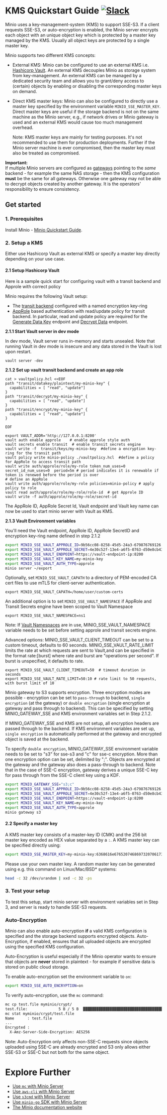 # KMS Quickstart Guide [![Slack](https://slack.minio.io/slack?type=svg)](https://slack.minio.io)

Minio uses a key-management-system (KMS) to support SSE-S3. If a client requests SSE-S3, or auto-encryption
is enabled, the Minio server encrypts each object with an unique object key which is protected by a master key
managed by the KMS. Usually all object keys are protected by a single master key.

Minio supports two different KMS concepts:
 - External KMS:
   Minio can be configured to use an external KMS i.e. [Hashicorp Vault](https://www.vaultproject.io/).
   An external KMS decouples Minio as storage system from key-management. An external KMS can
   be managed by a dedicated security team and allows you to grant/deny access to (certain) objects
   by enabling or disabling the corresponding master keys on demand.

- Direct KMS master keys:
   Minio can also be configured to directly use a master key specified by the environment variable `MINIO_SSE_MASTER_KEY`.
   Direct master keys are useful if the storage backend is not on the same machine as the Minio server, e.g.,
   if network drives or Minio gateway is used and an external KMS would cause too much management overhead.  
   
   Note: KMS master keys are mainly for testing purposes. It's not recommended to use them for production deployments.
   Further if the Minio server machine is ever compromised, then the master key must also be treated as compromised.

**Important:**  
If multiple Minio servers are configured as [gateways](https://github.com/minio/minio/blob/master/docs/gateway/README.md)
pointing to the *same* backend - for example the same NAS storage - then the KMS configuration **must** be the same for
all gateways. Otherwise one gateway may not be able to decrypt objects created by another gateway. It is the operators' 
responsibility to ensure consistency.

## Get started

### 1. Prerequisites
Install Minio - [Minio Quickstart Guide](https://docs.minio.io/docs/minio-quickstart-guide).

### 2. Setup a KMS

Either use Hashicorp Vault as external KMS or specify a master key directly depending on your use case.

#### 2.1 Setup Hashicorp Vault

Here is a sample quick start for configuring vault with a transit backend and Approle with correct policy 

Minio requires the following Vault setup:
- The [transit backend](https://www.vaultproject.io/api/secret/transit/index.html) configured with a named encryption key-ring
- [AppRole](https://www.vaultproject.io/docs/auth/approle.html) based authentication with read/update policy for transit backend. In particular, read and update policy are required for the [Generate Data Key](https://www.vaultproject.io/api/secret/transit/index.html#generate-data-key) endpoint and [Decrypt Data](https://www.vaultproject.io/api/secret/transit/index.html#decrypt-data) endpoint.

**2.1.1 Start Vault server in dev mode**

In dev mode, Vault server runs in-memory and starts unsealed. Note that running Vault in dev mode is insecure and any data stored in the Vault is lost upon restart.

```
vault server -dev
```

**2.1.2 Set up vault transit backend and create an app role**

```
cat > vaultpolicy.hcl <<EOF
path "transit/datakey/plaintext/my-minio-key" { 
  capabilities = [ "read", "update"]
}
path "transit/decrypt/my-minio-key" { 
  capabilities = [ "read", "update"]
}
path "transit/encrypt/my-minio-key" { 
  capabilities = [ "read", "update"]
}

EOF

export VAULT_ADDR='http://127.0.0.1:8200'
vault auth enable approle    # enable approle style auth
vault secrets enable transit  # enable transit secrets engine
vault write -f  transit/keys/my-minio-key  #define a encryption key-ring for the transit path
vault policy write minio-policy ./vaultpolicy.hcl  #define a policy for AppRole to access transit path
vault write auth/approle/role/my-role token_num_uses=0  secret_id_num_uses=0  period=5m # period indicates it is renewable if token is renewed before the period is over
# define an AppRole
vault write auth/approle/role/my-role policies=minio-policy # apply policy to role
vault read auth/approle/role/my-role/role-id  # get Approle ID
vault write -f auth/approle/role/my-role/secret-id

```

The AppRole ID, AppRole Secret Id, Vault endpoint and Vault key name can now be used to start minio server with Vault as KMS.

**2.1.3 Vault Environment variables**

You'll need the Vault endpoint, AppRole ID, AppRole SecretID and encryption key-ring name defined in step 2.1.2

```sh
export MINIO_SSE_VAULT_APPROLE_ID=9b56cc08-8258-45d5-24a3-679876769126
export MINIO_SSE_VAULT_APPROLE_SECRET=4e30c52f-13e4-a6f5-0763-d50e8cb4321f
export MINIO_SSE_VAULT_ENDPOINT=https://vault-endpoint-ip:8200
export MINIO_SSE_VAULT_KEY_NAME=my-minio-key
export MINIO_SSE_VAULT_AUTH_TYPE=approle
minio server ~/export
```

Optionally, set `MINIO_SSE_VAULT_CAPATH` to a directory of PEM-encoded CA cert files to use mTLS for client-server authentication.

```
export MINIO_SSE_VAULT_CAPATH=/home/user/custom-certs
```

An additional option is to set `MINIO_SSE_VAULT_NAMESPACE` if AppRole and Transit Secrets engine have been scoped to Vault Namespace

```
export MINIO_SSE_VAULT_NAMESPACE=ns1
```

Note: If [Vault Namespaces](https://learn.hashicorp.com/vault/operations/namespaces) are in use, MINIO_SSE_VAULT_NAMESPACE variable needs to be set before setting approle and transit secrets engine.

Advanced options:
MINIO_SSE_VAULT_CLIENT_TIMEOUT can be set to a custom timeout, defaults to 60 seconds.
MINIO_SSE_VAULT_RATE_LIMIT limits the rate at which requests are sent to Vault,and can be specified in the format rate:[burst] where rate and burst are "operations per second". If burst is unspecified, it defaults to rate. 
```
export MINIO_SSE_VAULT_CLIENT_TIMEOUT=50  # timeout duration in seconds
export MINIO_SSE_VAULT_RATE_LIMIT=50:10 # rate limit to 50 requests, with burst limit of 10
```


Minio gateway to S3 supports encryption. Three encryption modes are possible - encryption can be set to ``pass-through`` to backend, ``single encryption`` (at the gateway) or ``double encryption`` (single encryption at gateway and pass through to backend). This can be specified by setting MINIO_GATEWAY_SSE and KMS environment variables set in Step 2.1.2.

If MINIO_GATEWAY_SSE and KMS are not setup, all encryption headers are passed through to the backend. If KMS environment variables are set up, ``single encryption`` is automatically performed at the gateway and encrypted object is saved at the backend.

To specify ``double encryption``, MINIO_GATEWAY_SSE environment variable needs to be set to "s3" for sse-s3
and "c" for sse-c encryption. More than one encryption option can be set, delimited by ";". Objects are encrypted at the gateway and the gateway also does a pass-through to backend. Note that in the case of SSE-C encryption, gateway derives a unique SSE-C key for pass through from the SSE-C client key using a KDF.

```sh
export MINIO_GATEWAY_SSE="s3;c"
export MINIO_SSE_VAULT_APPROLE_ID=9b56cc08-8258-45d5-24a3-679876769126
export MINIO_SSE_VAULT_APPROLE_SECRET=4e30c52f-13e4-a6f5-0763-d50e8cb4321f
export MINIO_SSE_VAULT_ENDPOINT=https://vault-endpoint-ip:8200
export MINIO_SSE_VAULT_KEY_NAME=my-minio-key
export MINIO_SSE_VAULT_AUTH_TYPE=approle
minio gateway s3
```

#### 2.2 Specify a master key

A KMS master key consists of a master-key ID (CMK) and the 256 bit master key encoded as HEX value separated by a `:`.
A KMS master key can be specified directly using:

```sh
export MINIO_SSE_MASTER_KEY=my-minio-key:6368616e676520746869732070617373776f726420746f206120736563726574
```

Please use your own master key. A random master key can be generated using e.g. this command on Linux/Mac/BSD* systems:

```sh
head -c 32 /dev/urandom | xxd -c 32 -ps
```

### 3. Test your setup
To test this setup, start minio server with environment variables set in Step 3, and server is ready to handle SSE-S3 requests.

### Auto-Encryption

Minio can also enable auto-encryption **if** a valid KMS configuration is specified and the storage backend supports
encrypted objects. Auto-Encryption, if enabled, ensures that all uploaded objects are encrypted using the specified
KMS configuration.

Auto-Encryption is useful especially if the Minio operator wants to ensure that objects are **never** stored in 
plaintext - for example if sensitive data is stored on public cloud storage.

To enable auto-encryption set the environment variable to `on`:

```sh
export MINIO_SSE_AUTO_ENCRYPTION=on
```

To verify auto-encryption, use the `mc` command:

```sh
mc cp test.file myminio/crypt/
test.file:              5 B / 5 B  ▓▓▓▓▓▓▓▓▓▓▓▓▓▓▓▓▓▓▓▓▓▓▓▓▓▓▓▓▓▓▓▓▓▓▓▓▓▓▓▓▓▓▓▓▓▓▓▓▓▓▓▓▓▓▓▓▓▓▓▓▓▓▓▓▓▓▓▓▓▓▓▓▓▓▓▓▓▓▓▓▓▓▓▓▓▓▓▓▓▓▓▓▓▓▓▓▓▓  100.00% 337 B/s 0s
mc stat myminio/crypt/test.file
Name      : test.file
...
Encrypted :
  X-Amz-Server-Side-Encryption: AES256
```

Note: Auto-Encryption only affects non-SSE-C requests since objects uploaded using SSE-C are already encrypted
and S3 only allows either SSE-S3 or SSE-C but not both for the same object.   


# Explore Further

- [Use `mc` with Minio Server](https://docs.minio.io/docs/minio-client-quickstart-guide)
- [Use `aws-cli` with Minio Server](https://docs.minio.io/docs/aws-cli-with-minio)
- [Use `s3cmd` with Minio Server](https://docs.minio.io/docs/s3cmd-with-minio)
- [Use `minio-go` SDK with Minio Server](https://docs.minio.io/docs/golang-client-quickstart-guide)
- [The Minio documentation website](https://docs.minio.io)
